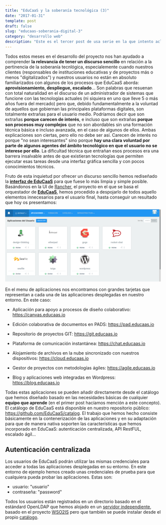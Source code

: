 ```yaml
---
title: "EduCaaS y la soberanía tecnológica (3)"
date: "2017-01-31"
template: post
draft: false
slug: "educaas-soberania-digital-3"
category: "desarrollo web"
description: "Este es el tercer post de usa serie en la que intento aclarar la relevancia de nuestro proyecto, EduCaaS, en el contexto de la soberanía tecnológica. En anteriores posts introduje la arquitectura del proyecto, su agilidad y sencillez a la hora de desplegar nuevas aplicaciones, así como aspectos relacionados con la tecnología en la que se basa. En este post explicaré, haciendo referencia al prototipo funcional que ya tenemos desplegado, algunas de las características, desde el punto de vista del usuario, de EduCaaS."
---
```


Todos estos meses en el desarrollo del proyecto nos han ayudado a comprender **la relevancia de tener un discurso sencillo** en relación a la pertinencia de la soberanía tecnlógica, especialemente cuando nuestros clientes (responsables de instituciones educativas y de proyectos más o menos "digitalizados") y nuestros usuarios no están en absoluto familiarizados con algunos de los procesos que EduCaaS aborda: **aprovisionamiento, despliegue, escalado**... Son palabras que resuenan con total naturalidad en el discurso de un administrador de sistemas que funcione con las tecnologías actuales (ni siquiera en uno que lleve 5 o más años fuera del mercado) pero que, debido fundamentalmente a la voluntad de aquellos que gobiernan las principales plataformas digitales, son totalmente extrañas para el usuario medio. Podríamos decir que son extrañas **porque carecen de interés**, e incluso que son extrañas **porque son procesos muy complejos** que no son abordables sin una formación técnica básica e incluso avanzada, en el caso de algunos de ellos. Ambas explicaciones son ciertas, pero ello no debe ser así. Carecen de interés no porque "no sean interesantes" sino porque **hay una clara voluntad por parte de algunos agentes del ámbito tecnológico en que el usuario no se interese por ello**. La dificultad técnica que entrañan esos procesos era una barrera insalvable antes de que existieran tecnologías que permiten ejecutar esas tareas desde una interfaz gráfica sencilla y con pocos conocimientos técnicos.

Fruto de esta inquietud por ofrecer un discurso sencillo hemos rediseñado la [**interfaz de EduCaaS**](https://wip.educaas.io) para que fuese lo más limpia y simple posible. Basándonos en la UI de [Rancher](https://rancher.com), el proyecto en el que se basa el orquestador de [**EduCaaS**](http://educaas.io), hemos procedido a despojarlo de todos aquello elementos innecesarios para el usuario final, hasta conseguir un resultado que hoy os presentamos:

![panel de control](./dashboard_educaas.png)

En el menu de aplicaciones nos encontramos con grandes tarjetas que representan a cada una de las aplicaciones desplegadas en nuestro entorno. En este caso:

- Aplicación para apoyo a procesos de diseño colaborativo: https://canvas.educaas.io

- Edición colaborativa de documentos en PADS: https://pad.educaas.io

- Repositorio de proyectos GIT: https://git.educaas.io

- Plataforma de comunicación instantánea: https://chat.educaas.io

- Alojamiento de archivos en la nube sincronizado con nuestros dispositivos: https://cloud.educaas.io

- Gestor de proyectos con metodologías ágiles: https://agile.educaas.io

- Blog y aplicaciones web integradas en Wordpress: https://blog.educaas.io

Todas estas aplicaciones se pueden añadir directamente desde el catálogo que hemos diseñado basado en las necesidades básicas de cualquier **equipo que aprende** (en el primer post hacíamos mención a este concepto). El catálogo de EduCaaS está disponible en nuestro repositorio público: https://github.com/EduCaaS/catalog. El trabajo que hemos hecho consiste básicamente en la contenerización de las aplicaciones y en su adaptación para que de manera nativa soporten las características que hemos incorporado en EduCaaS: autenticación centralizada, API RestFUL, escalado ágil...

## Autenticación centralizada

Los usuarios de EduCaaS podrán utilizar las mismas credenciales para acceder a todas las aplicaciones desplegadas en su entorno. En este entorno de ejemplo hemos creado unas credenciales de prueba para que cualquiera pueda probar las aplicaciones. Estas son:

- usuario: "usuario"
- contraseña: "password"

Todos los usuarios están registrados en un directorio basado en el estándard OpenLDAP que hemos alojado en un [servidor independiente](https://is.educaas.io:9443), basado en el proyecto [WSO2IS](http://wso2.com/products/identity-server/) pero que también
se puede instalar desde el propio [catálogo](https://wip.educaas.io/env/1a5/catalog?catalogId=EduCaaS).
